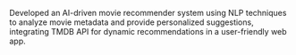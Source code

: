 Developed an AI-driven movie recommender system using NLP techniques to analyze movie metadata and provide personalized suggestions, integrating TMDB API for dynamic recommendations in a user-friendly web app.

